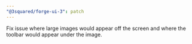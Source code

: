 ```yaml
---
"@3squared/forge-ui-3": patch
---
```


Fix issue where large images would appear off the screen and where the toolbar would appear under the image.